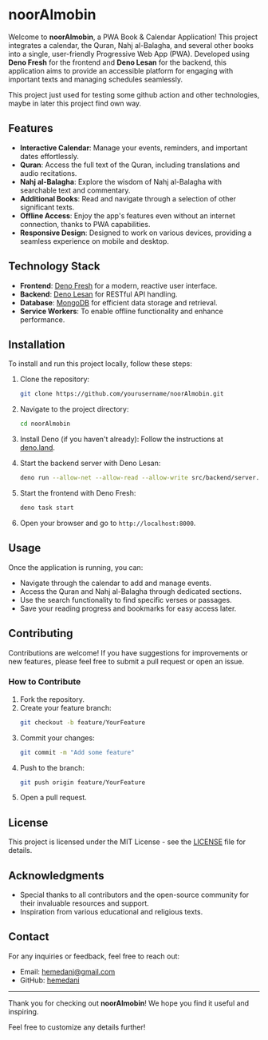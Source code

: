 # noorAlmobin

Welcome to **noorAlmobin**, a PWA Book & Calendar Application! This project integrates a calendar, the Quran, Nahj al-Balagha, and several other books into a single, user-friendly Progressive Web App (PWA). Developed using **Deno Fresh** for the frontend and **Deno Lesan** for the backend, this application aims to provide an accessible platform for engaging with important texts and managing schedules seamlessly.

This project just used for testing some github action and other technologies, maybe in later this project find own way.

## Features

- **Interactive Calendar**: Manage your events, reminders, and important dates effortlessly.
- **Quran**: Access the full text of the Quran, including translations and audio recitations.
- **Nahj al-Balagha**: Explore the wisdom of Nahj al-Balagha with searchable text and commentary.
- **Additional Books**: Read and navigate through a selection of other significant texts.
- **Offline Access**: Enjoy the app's features even without an internet connection, thanks to PWA capabilities.
- **Responsive Design**: Designed to work on various devices, providing a seamless experience on mobile and desktop.

## Technology Stack

- **Frontend**: [Deno Fresh](https://fresh.deno.dev/) for a modern, reactive user interface.
- **Backend**: [Deno Lesan](https://deno.land/x/lesan) for RESTful API handling.
- **Database**: [MongoDB](https://www.mongodb.com/) for efficient data storage and retrieval.
- **Service Workers**: To enable offline functionality and enhance performance.

## Installation

To install and run this project locally, follow these steps:

1. Clone the repository:
   ```bash
   git clone https://github.com/yourusername/noorAlmobin.git
   ```

2. Navigate to the project directory:
   ```bash
   cd noorAlmobin
   ```

3. Install Deno (if you haven't already):
   Follow the instructions at [deno.land](https://deno.land/#installation).

4. Start the backend server with Deno Lesan:
   ```bash
   deno run --allow-net --allow-read --allow-write src/backend/server.ts
   ```

5. Start the frontend with Deno Fresh:
   ```bash
   deno task start
   ```

6. Open your browser and go to `http://localhost:8000`.

## Usage

Once the application is running, you can:

- Navigate through the calendar to add and manage events.
- Access the Quran and Nahj al-Balagha through dedicated sections.
- Use the search functionality to find specific verses or passages.
- Save your reading progress and bookmarks for easy access later.

## Contributing

Contributions are welcome! If you have suggestions for improvements or new features, please feel free to submit a pull request or open an issue.

### How to Contribute

1. Fork the repository.
2. Create your feature branch:
   ```bash
   git checkout -b feature/YourFeature
   ```
3. Commit your changes:
   ```bash
   git commit -m "Add some feature"
   ```
4. Push to the branch:
   ```bash
   git push origin feature/YourFeature
   ```
5. Open a pull request.

## License

This project is licensed under the MIT License - see the [LICENSE](LICENSE) file for details.

## Acknowledgments

- Special thanks to all contributors and the open-source community for their invaluable resources and support.
- Inspiration from various educational and religious texts.

## Contact

For any inquiries or feedback, feel free to reach out:

- Email: hemedani@gmail.com
- GitHub: [hemedani](https://github.com/hemedani)

---

Thank you for checking out **noorAlmobin**! We hope you find it useful and inspiring.

Feel free to customize any details further!
